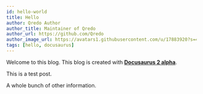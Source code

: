 ```yaml
---
id: hello-world
title: Hello
author: Qredo Author
author_title: Maintainer of Qredo
author_url: https://github.com/Qredo
author_image_url: https://avatars1.githubusercontent.com/u/17883920?s=460&v=4
tags: [hello, docusaurus]
---
```


Welcome to this blog. This blog is created with [**Docusaurus 2 alpha**](https://v2.docusaurus.io/).

<!--truncate-->

This is a test post.

A whole bunch of other information.
